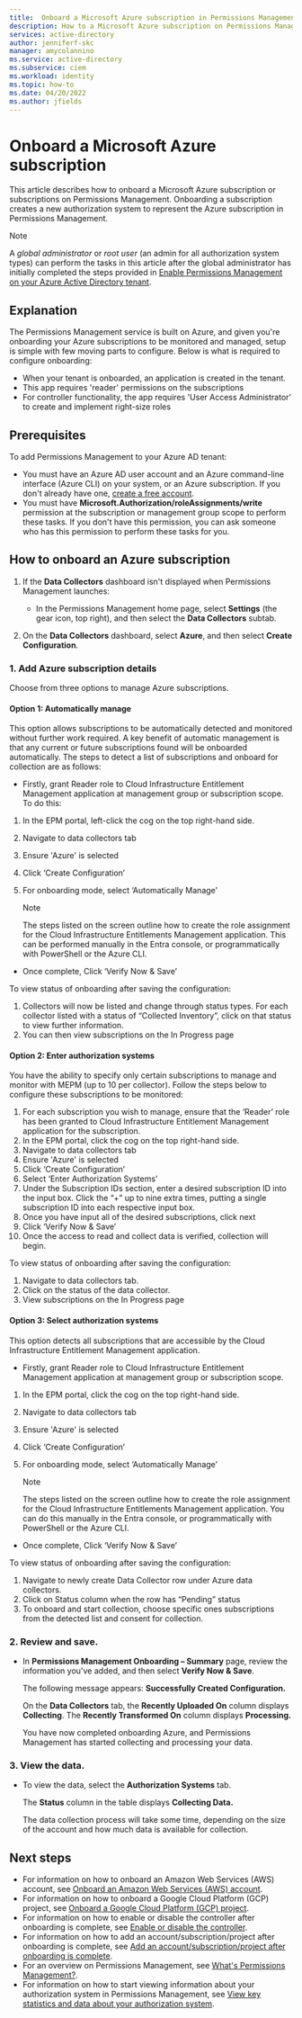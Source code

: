 ```yaml
---
title:  Onboard a Microsoft Azure subscription in Permissions Management
description: How to a Microsoft Azure subscription on Permissions Management.
services: active-directory
author: jenniferf-skc
manager: amycolannino
ms.service: active-directory 
ms.subservice: ciem
ms.workload: identity
ms.topic: how-to
ms.date: 04/20/2022
ms.author: jfields
---
```


# Onboard a Microsoft Azure subscription

This article describes how to onboard a Microsoft Azure subscription or subscriptions on Permissions Management. Onboarding a subscription creates a new authorization system to represent the Azure subscription in Permissions Management.

> [!NOTE]
> A *global administrator* or *root user* (an admin for all authorization system types) can perform the tasks in this article after the global administrator has initially completed the steps provided in [Enable Permissions Management on your Azure Active Directory tenant](onboard-enable-tenant.md).

## Explanation

The Permissions Management service is built on Azure, and given you're onboarding your Azure subscriptions to be monitored and managed, setup is simple with few moving parts to configure. Below is what is required to configure onboarding:

* When your tenant is onboarded, an application is created in the tenant.
* This app requires 'reader' permissions on the subscriptions
* For controller functionality, the app requires 'User Access Administrator' to create and implement right-size roles

## Prerequisites

To add Permissions Management to your Azure AD tenant:
- You must have an Azure AD user account and an Azure command-line interface (Azure CLI) on your system, or an Azure subscription. If you don't already have one, [create a free account](https://azure.microsoft.com/free/).
- You must have **Microsoft.Authorization/roleAssignments/write** permission at the subscription or management group scope to perform these tasks. If you don't have this permission, you can ask someone who has this permission to perform these tasks for you.

## How to onboard an Azure subscription

1. If the **Data Collectors** dashboard isn't displayed when Permissions Management launches:

    - In the Permissions Management home page, select **Settings** (the gear icon, top right), and then select the **Data Collectors** subtab.

1. On the **Data Collectors** dashboard, select **Azure**, and then select **Create Configuration**.

### 1. Add Azure subscription details

Choose from three options to manage Azure subscriptions. 

#### Option 1: Automatically manage 

This option allows subscriptions to be automatically detected and monitored without further work required. A key benefit of automatic management is that any current or future subscriptions found will be onboarded automatically. The steps to detect a list of subscriptions and onboard for collection are as follows:  

- Firstly, grant Reader role to Cloud Infrastructure Entitlement Management application at management group or subscription scope. To do this:  

1. In the EPM portal, left-click the cog on the top right-hand side.  
1. Navigate to data collectors tab  
1. Ensure 'Azure' is selected
1. Click ‘Create Configuration’ 
1. For onboarding mode, select ‘Automatically Manage’ 

    > [!NOTE]
    > The steps listed on the screen outline how to create the role assignment for the Cloud Infrastructure Entitlements Management application. This can be performed manually in the Entra console, or programmatically with PowerShell or the Azure CLI.

- Once complete, Click ‘Verify Now & Save’

To view status of onboarding after saving the configuration: 

1. Collectors will now be listed and change through status types. For each collector listed with a status of “Collected Inventory”, click on that status to view further information. 
1. You can then view subscriptions on the In Progress page 

#### Option 2: Enter authorization systems 

You have the ability to specify only certain subscriptions to manage and monitor with MEPM (up to 10 per collector). Follow the steps below to configure these subscriptions to be monitored: 

1. For each subscription you wish to manage, ensure that the ‘Reader’ role has been granted to Cloud Infrastructure Entitlement Management application for the subscription. 
1. In the EPM portal, click the cog on the top right-hand side. 
1. Navigate to data collectors tab 
1. Ensure 'Azure' is selected
1. Click ‘Create Configuration’ 
1. Select ‘Enter Authorization Systems’ 
1. Under the Subscription IDs section, enter a desired subscription ID into the input box. Click the “+” up to nine extra times, putting a single subscription ID into each respective input box. 
1. Once you have input all of the desired subscriptions, click next 
1. Click ‘Verify Now & Save’ 
1. Once the access to read and collect data is verified, collection will begin. 

To view status of onboarding after saving the configuration: 

1. Navigate to data collectors tab.  
1. Click on the status of the data collector.  
1. View subscriptions on the In Progress page 

#### Option 3: Select authorization systems 

This option detects all subscriptions that are accessible by the Cloud Infrastructure Entitlement Management application.  

- Firstly, grant Reader role to Cloud Infrastructure Entitlement Management application at management group or subscription scope.  

1. In the EPM portal, click the cog on the top right-hand side.  
1. Navigate to data collectors tab
1. Ensure 'Azure' is selected
1. Click ‘Create Configuration’ 
1. For onboarding mode, select ‘Automatically Manage’ 

    > [!NOTE]
    > The steps listed on the screen outline how to create the role assignment for the Cloud Infrastructure Entitlements Management application. You can do this manually in the Entra console, or programmatically with PowerShell or the Azure CLI.

- Once complete, Click ‘Verify Now & Save’ 

To view status of onboarding after saving the configuration: 

1. Navigate to newly create Data Collector row under Azure data collectors. 
1. Click on Status column when the row has “Pending” status 
1. To onboard and start collection, choose specific ones subscriptions from the detected list and consent for collection.

### 2. Review and save.

- In **Permissions Management Onboarding – Summary** page, review the information you've added, and then select **Verify Now & Save**.

    The following message appears: **Successfully Created Configuration.**

    On the **Data Collectors** tab, the **Recently Uploaded On** column displays **Collecting**. The **Recently Transformed On** column displays **Processing.**

    You have now completed onboarding Azure, and Permissions Management has started collecting and processing your data.

### 3. View the data.

- To view the data, select the **Authorization Systems** tab.

    The **Status** column in the table displays **Collecting Data.**

    The data collection process will take some time, depending on the size of the account and how much data is available for collection.


## Next steps

- For information on how to onboard an Amazon Web Services (AWS) account, see [Onboard an Amazon Web Services (AWS) account](onboard-aws.md).
- For information on how to onboard a Google Cloud Platform (GCP) project, see [Onboard a Google Cloud Platform (GCP) project](onboard-gcp.md).
- For information on how to enable or disable the controller after onboarding is complete, see [Enable or disable the controller](onboard-enable-controller-after-onboarding.md).
- For information on how to add an account/subscription/project after onboarding is complete, see [Add an account/subscription/project after onboarding is complete](onboard-add-account-after-onboarding.md).
- For an overview on Permissions Management, see [What's Permissions Management?](overview.md).
- For information on how to start viewing information about your authorization system in Permissions Management, see [View key statistics and data about your authorization system](ui-dashboard.md).
